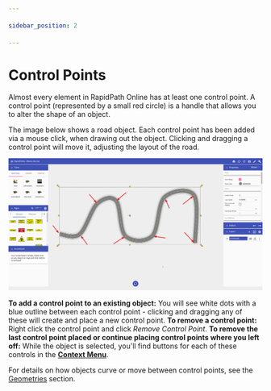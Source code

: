 ```yaml
---

sidebar_position: 2

---
```

# Control Points

Almost every element in RapidPath Online has at least one control point. A control point (represented by a small red circle) is a handle that allows you to alter the shape of an object.  

The image below shows a road object. Each control point has been added via a mouse click, when drawing out the object. Clicking and dragging a control point will move it, adjusting the layout of the road.

![Control Points](./assets/Control_Points.png)

**To add a control point to an existing object:** You will see white dots with a blue outline between each control point - clicking and dragging any of these will create and place a new control point.
**To remove a control point:** Right click the control point and click *Remove Control Point*.
**To remove the last control point placed or continue placing control points where you left off:** While the object is selected, you'll find buttons for each of these controls in the [**Context Menu**](/rapid-path-online/rapidpath-online-basics/context-menu.md).

For details on how objects curve or move between control points, see the [Geometries](./geometries.md) section.
